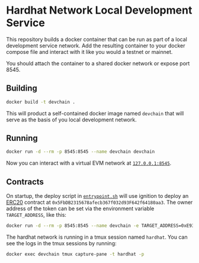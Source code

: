 # Hardhat Network Local Development Service

This repository builds a docker container that can be run as part of a local development service network. Add the resulting container to your docker compose file and interact with it like you would a testnet or mainnet. 

You should attach the container to a shared docker network or expose port 8545.

## Building

```sh
docker build -t devchain .
```

This will product a self-contained docker image named `devchain` that will serve as the basis of you local development network.

## Running

```sh
docker run -d --rm -p 8545:8545 --name devchain devchain
```

Now you can interact with a virtual EVM network at [`127.0.0.1:8545`](http://127.0.0.1:8545).

## Contracts

On startup, the deploy script in [`entrypoint.sh`](entrypoint.sh) will use ignition to deploy an [ERC20](./contracts/TestToken.sol) contract at `0x5FbDB2315678afecb367f032d93F642f64180aa3`. The owner address of the token can be set via the environment variable `TARGET_ADDRESS`, like this:

```sh
docker run -d --rm -p 8545:8545 --name devchain -e TARGET_ADDRESS=0xE936e8FAf4A5655469182A49a505055B71C17604 devchain
```

The hardhat network is running in a tmux session named `hardhat`. You can see the logs in the tmux sessions by running:

```sh
docker exec devchain tmux capture-pane -t hardhat -p
```